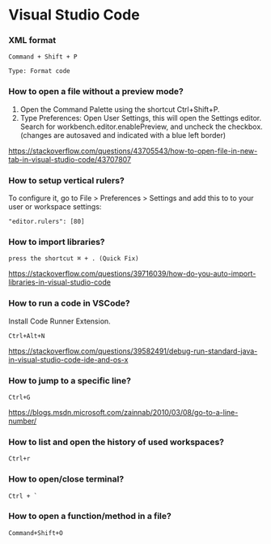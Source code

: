 # Visual Studio Code

### XML format
```
Command + Shift + P

Type: Format code
```

### How to open a file without a preview mode?

1. Open the Command Palette using the shortcut Ctrl+Shift+P.
2. Type Preferences: Open User Settings, this will open the Settings editor. Search for workbench.editor.enablePreview, and uncheck the checkbox. (changes are autosaved and indicated with a blue left border)

https://stackoverflow.com/questions/43705543/how-to-open-file-in-new-tab-in-visual-studio-code/43707807

### How to setup vertical rulers?

To configure it, go to File > Preferences > Settings and add this to to your user or workspace settings:

```
"editor.rulers": [80]
```

### How to import libraries?

```
press the shortcut ⌘ + . (Quick Fix)
```

https://stackoverflow.com/questions/39716039/how-do-you-auto-import-libraries-in-visual-studio-code

### How to run a code in VSCode?

Install Code Runner Extension.

```
Ctrl+Alt+N
```

https://stackoverflow.com/questions/39582491/debug-run-standard-java-in-visual-studio-code-ide-and-os-x

### How to jump to a specific line?

```
Ctrl+G
```
https://blogs.msdn.microsoft.com/zainnab/2010/03/08/go-to-a-line-number/

### How to list and open the history of used workspaces?

```
Ctrl+r
```

### How to open/close terminal?

```
Ctrl + `
```

### How to open a function/method in a file?

```
Command+Shift+O
```
